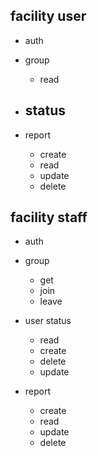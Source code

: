 ## facility user
- auth

- group
  - read

- status
  - 

- report
  - create
  - read
  - update
  - delete

## facility staff
- auth

- group
  - get
  - join
  - leave

- user status
  - read
  - create
  - delete
  - update

- report
  - create
  - read
  - update
  - delete
